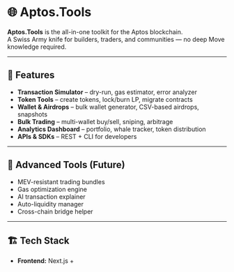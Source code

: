 # 🌐 Aptos.Tools

**Aptos.Tools** is the all-in-one toolkit for the Aptos blockchain.  
A Swiss Army knife for builders, traders, and communities — no deep Move knowledge required.

---

## 🎯 Features

- **Transaction Simulator** – dry-run, gas estimator, error analyzer  
- **Token Tools** – create tokens, lock/burn LP, migrate contracts  
- **Wallet & Airdrops** – bulk wallet generator, CSV-based airdrops, snapshots  
- **Bulk Trading** – multi-wallet buy/sell, sniping, arbitrage  
- **Analytics Dashboard** – portfolio, whale tracker, token distribution  
- **APIs & SDKs** – REST + CLI for developers  

---

## 🚀 Advanced Tools (Future)

- MEV-resistant trading bundles  
- Gas optimization engine  
- AI transaction explainer  
- Auto-liquidity manager  
- Cross-chain bridge helper  

---

## 🏗 Tech Stack

- **Frontend:** Next.js +
